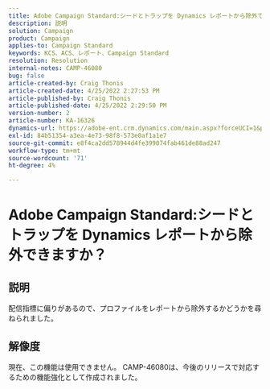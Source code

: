 ```yaml
---
title: Adobe Campaign Standard:シードとトラップを Dynamics レポートから除外できますか？'
description: 説明
solution: Campaign
product: Campaign
applies-to: Campaign Standard
keywords: KCS、ACS、レポート、Campaign Standard
resolution: Resolution
internal-notes: CAMP-46080
bug: false
article-created-by: Craig Thonis
article-created-date: 4/25/2022 2:27:53 PM
article-published-by: Craig Thonis
article-published-date: 4/25/2022 2:29:50 PM
version-number: 2
article-number: KA-16326
dynamics-url: https://adobe-ent.crm.dynamics.com/main.aspx?forceUCI=1&pagetype=entityrecord&etn=knowledgearticle&id=1a050fe1-a3c4-ec11-a7b6-0022480a1ec2
exl-id: 84b51354-a3ea-4e73-98f8-573e0af1a1e7
source-git-commit: e8f4ca2dd578944d4fe399074fab461de88ad247
workflow-type: tm+mt
source-wordcount: '71'
ht-degree: 4%

---
```


# Adobe Campaign Standard:シードとトラップを Dynamics レポートから除外できますか？

## 説明


配信指標に偏りがあるので、プロファイルをレポートから除外するかどうかを尋ねられました。


## 解像度


現在、この機能は使用できません。 CAMP-46080は、今後のリリースで対応するための機能強化として作成されました。
